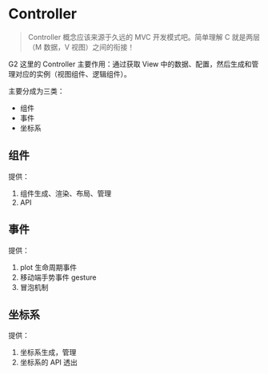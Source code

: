 # Controller

> Controller 概念应该来源于久远的 MVC 开发模式吧。简单理解 C 就是两层（M 数据，V 视图）之间的衔接！

G2 这里的 Controller 主要作用：通过获取 View 中的数据、配置，然后生成和管理对应的实例（视图组件、逻辑组件）。

主要分成为三类：

- 组件
- 事件
- 坐标系

## 组件

提供：

1. 组件生成、渲染、布局、管理
2. API

## 事件

提供：

1. plot 生命周期事件
2. 移动端手势事件 gesture
3. 冒泡机制

## 坐标系

提供：

1. 坐标系生成，管理
2. 坐标系的 API 透出
